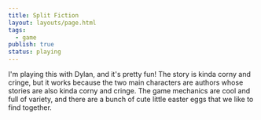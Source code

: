 ```yaml
---
title: Split Fiction
layout: layouts/page.html
tags:
  - game
publish: true
status: playing
---
```

I'm playing this with Dylan, and it's pretty fun! The story is kinda corny and cringe, but it works because the two main characters are authors whose stories are also kinda corny and cringe. The game mechanics are cool and full of variety, and there are a bunch of cute little easter eggs that we like to find together.